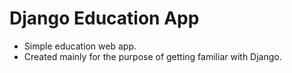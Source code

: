 # Django Education App
* Simple education web app.
* Created mainly for the purpose of getting familiar with Django. 
